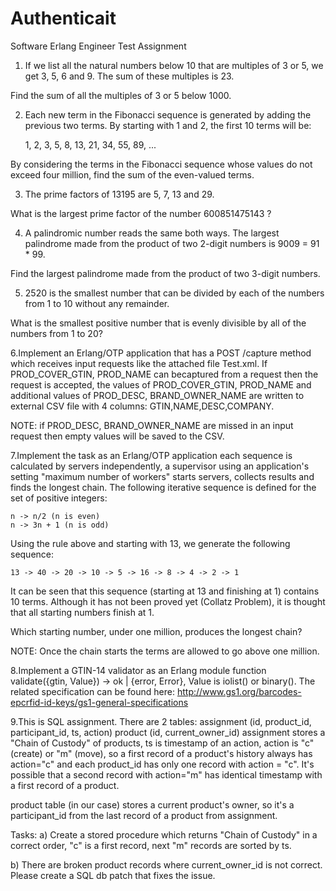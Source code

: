 # Authenticait
Software Erlang Engineer Test Assignment

1. If we list all the natural numbers below 10 that are multiples of 3 or 5, we get 3, 5, 6 and 9.
The sum of these multiples is 23.

Find the sum of all the multiples of 3 or 5 below 1000.

2. Each new term in the Fibonacci sequence is generated by adding the previous two terms.
By starting with 1 and 2, the first 10 terms will be:

	1, 2, 3, 5, 8, 13, 21, 34, 55, 89, ...

By considering the terms in the Fibonacci sequence whose values do not exceed four million, find the sum of the even-valued terms.

3. The prime factors of 13195 are 5, 7, 13 and 29.

What is the largest prime factor of the number 600851475143 ?

4. A palindromic number reads the same both ways. The largest palindrome made from the
product of two 2-digit numbers is 9009 = 91 * 99.

Find the largest palindrome made from the product of two 3-digit numbers.

5. 2520 is the smallest number that can be divided by each of the numbers from 1 to 10
without any remainder.

What is the smallest positive number that is evenly divisible by all of the numbers from 1 to
20?

6.Implement an Erlang/OTP application that has a POST /capture method which receives input requests like the attached file Test.xml. If PROD_COVER_GTIN, PROD_NAME can becaptured from a request then the request is accepted, the values of
PROD_COVER_GTIN, PROD_NAME and additional values of PROD_DESC, BRAND_OWNER_NAME are written to external CSV file with 4 columns:
GTIN,NAME,DESC,COMPANY.

NOTE: if PROD_DESC, BRAND_OWNER_NAME are missed in an input request then empty
values will be saved to the CSV.

7.Implement the task as an Erlang/OTP application each sequence is calculated by servers independently, a supervisor using an application's setting "maximum number of workers" starts servers, collects results and finds the longest chain.
The following iterative sequence is defined for the set of positive integers:

    n -> n/2 (n is even)
    n -> 3n + 1 (n is odd)

Using the rule above and starting with 13, we generate the following sequence:

    13 -> 40 -> 20 -> 10 -> 5 -> 16 -> 8 -> 4 -> 2 -> 1

It can be seen that this sequence (starting at 13 and finishing at 1) contains 10 terms.
Although it has not been proved yet (Collatz Problem), it is thought that all starting
numbers finish at 1.

Which starting number, under one million, produces the longest chain?

NOTE: Once the chain starts the terms are allowed to go above one million.

8.Implement a GTIN-14 validator as an Erlang module function validate({gtin, Value}) -> ok |
{error, Error}, Value is iolist() or binary(). The related specification can be found
here: http://www.gs1.org/barcodes-epcrfid-id-keys/gs1-general-specifications

9.This is SQL assignment. There are 2 tables:
 assignment (id, product_id, participant_id, ts, action)
 product (id, current_owner_id)
assignment stores a "Chain of Custody" of products, ts is timestamp of an action, action is "c" (create) or "m" (move), so a first record of a product's history always has action="c" and each product_id has only one record with action = "c". It's possible that a second record with action="m" has identical timestamp with a first record of a product.

product table (in our case) stores a current product's owner, so it's a participant_id from
the last record of a product from assignment.

Tasks:
a) Create a stored procedure which returns "Chain of Custody" in a correct order, "c" is a first record, next "m" records are sorted by ts.

b) There are broken product records where current_owner_id is not correct. Please create a SQL db patch that fixes the issue.
